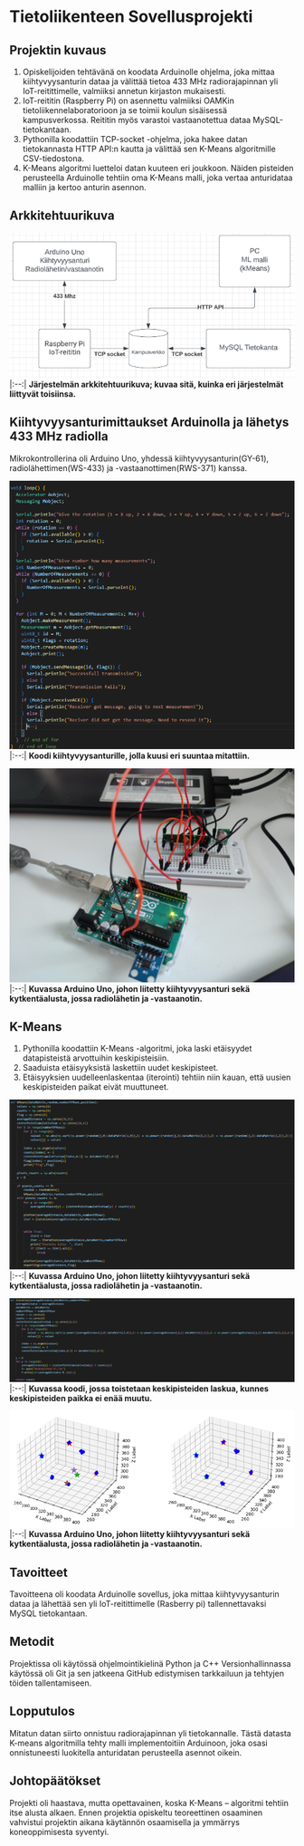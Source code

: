 # Tietoliikenteen Sovellusprojekti

## Projektin kuvaus

1. Opiskelijoiden tehtävänä on koodata Arduinolle ohjelma, joka mittaa kiihtyvyysanturin dataa ja välittää tietoa 433 MHz radiorajapinnan yli IoT-reitittimelle, valmiiksi annetun kirjaston mukaisesti.
2. IoT-reititin (Raspberry Pi) on asennettu valmiiksi OAMKin tietoliikennelaboratorioon ja se toimii koulun sisäisessä kampusverkossa. Reititin myös varastoi vastaanotettua dataa MySQL-tietokantaan.
3. Pythonilla koodattiin TCP-socket -ohjelma, joka hakee datan tietokannasta HTTP API:n kautta ja välittää sen K-Means algoritmille CSV-tiedostona.
4. K-Means algoritmi luetteloi datan kuuteen eri joukkoon. Näiden pisteiden perusteella Arduinolle tehtiin oma K-Means malli, joka vertaa anturidataa malliin ja kertoo anturin asennon.

## Arkkitehtuurikuva
![image](https://github.com/Rikupa/tietoliikenteen_projekti/blob/main/Kuvat/arkkitehtuuri.png)
|:--:|
<b>Järjestelmän arkkitehtuurikuva; kuvaa sitä, kuinka eri järjestelmät liittyvät toisiinsa.</b>

## Kiihtyvyysanturimittaukset Arduinolla ja lähetys 433 MHz radiolla

Mikrokontrollerina oli Arduino Uno, yhdessä kiihtyvyysanturin(GY-61), radiolähettimen(WS-433) ja -vastaanottimen(RWS-371) kanssa.

![image](https://github.com/Rikupa/tietoliikenteen_projekti/blob/main/Kuvat/arduino_code.png)
|:--:|
<b>Koodi kiihtyvyysanturille, jolla kuusi eri suuntaa mitattiin.</b>

![image](https://github.com/Rikupa/tietoliikenteen_projekti/blob/main/Kuvat/arduino.jpg)
|:--:|
<b>Kuvassa Arduino Uno, johon liitetty kiihtyvyysanturi sekä kytkentäalusta, jossa radiolähetin ja -vastaanotin.</b>

## K-Means

1. Pythonilla koodattiin K-Means -algoritmi, joka laski etäisyydet datapisteistä arvottuihin keskipisteisiin.
2. Saaduista etäisyyksistä laskettiin uudet keskipisteet.
3. Etäisyyksien uudelleenlaskentaa (iterointi) tehtiin niin kauan, että uusien keskipisteiden paikat eivät muuttuneet.

![image](https://github.com/Rikupa/tietoliikenteen_projekti/blob/main/Kuvat/python_KMeans.png)
|:--:|
<b>Kuvassa Arduino Uno, johon liitetty kiihtyvyysanturi sekä kytkentäalusta, jossa radiolähetin ja -vastaanotin.</b>

![image](https://github.com/Rikupa/tietoliikenteen_projekti/blob/main/Kuvat/python_iteration.png)
|:--:|
<b>Kuvassa koodi, jossa toistetaan keskipisteiden laskua, kunnes keskipisteiden paikka ei enää muutu.</b>

![image](https://github.com/Rikupa/tietoliikenteen_projekti/blob/main/Kuvat/6Means_yhdistetty.png)
|:--:|
<b>Kuvassa Arduino Uno, johon liitetty kiihtyvyysanturi sekä kytkentäalusta, jossa radiolähetin ja -vastaanotin.</b>


## Tavoitteet
Tavoitteena oli koodata Arduinolle sovellus, joka mittaa kiihtyvyysanturin dataa ja lähettää sen  yli IoT-reitittimelle (Rasberry pi)
tallennettavaksi MySQL tietokantaan. 


## Metodit
Projektissa oli käytössä ohjelmointikielinä Python ja C++  Versionhallinnassa käytössä oli Git ja sen
jatkeena GitHub edistymisen tarkkailuun ja tehtyjen töiden tallentamiseen.

## Lopputulos
Mitatun datan siirto onnistuu radiorajapinnan yli tietokannalle. Tästä
datasta K-means algoritmilla tehty malli
implementoitiin Arduinoon, 
joka osasi onnistuneesti luokitella
anturidatan perusteella asennot oikein.

## Johtopäätökset
Projekti oli haastava, mutta 
opettavainen, koska K-Means –
algoritmi tehtiin itse alusta alkaen. 
Ennen projektia opiskeltu 
teoreettinen osaaminen vahvistui 
projektin aikana 
käytännön osaamisella ja ymmärrys 
koneoppimisesta syventyi.
